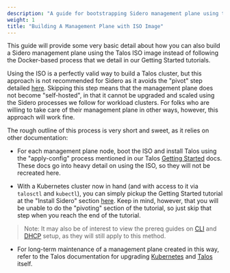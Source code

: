 ```yaml
---
description: "A guide for bootstrapping Sidero management plane using the ISO image"
weight: 1
title: "Building A Management Plane with ISO Image"
---
```


This guide will provide some very basic detail about how you can also build a Sidero management plane using the Talos ISO image instead of following the Docker-based process that we detail in our Getting Started tutorials.

Using the ISO is a perfectly valid way to build a Talos cluster, but this approach is not recommended for Sidero as it avoids the "pivot" step detailed [here](../../getting-started/pivot).
Skipping this step means that the management plane does not become "self-hosted", in that it cannot be upgraded and scaled using the Sidero processes we follow for workload clusters.
For folks who are willing to take care of their management plane in other ways, however, this approach will work fine.

The rough outline of this process is very short and sweet, as it relies on other documentation:

- For each management plane node, boot the ISO and install Talos using the "apply-config" process mentioned in our Talos [Getting Started](https://www.talos.dev/docs/v0.10/introduction/getting-started/) docs.
  These docs go into heavy detail on using the ISO, so they will not be recreated here.

- With a Kubernetes cluster now in hand (and with access to it via `talosctl` and `kubectl`), you can simply pickup the Getting Started tutorial at the "Install Sidero" section [here](../../getting-started/install-clusterapi).
  Keep in mind, however, that you will be unable to do the "pivoting" section of the tutorial, so just skip that step when you reach the end of the tutorial.

> Note: It may also be of interest to view the prereq guides on [CLI](../../getting-started/prereq-cli-tools) and [DHCP](../../getting-started/prereq-dhcp) setup, as they will still apply to this method.

- For long-term maintenance of a management plane created in this way, refer to the Talos documentation for upgrading [Kubernetes](https://www.talos.dev/docs/v0.10/guides/upgrading-kubernetes/) and [Talos](https://www.talos.dev/docs/v0.10/guides/upgrading-talos/) itself.
